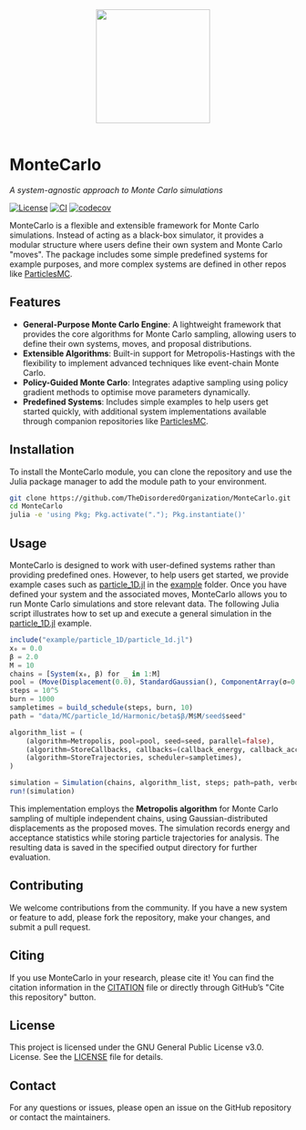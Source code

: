 <div align="center">

  <img src="https://raw.githubusercontent.com/TheDisorderedOrganization/MonteCarlo/main/tdo_logo.png" width="200"/>
  <br><br>
  
</div>

# MonteCarlo

*A system-agnostic approach to Monte Carlo simulations*

[![License](https://img.shields.io/badge/license-GPL%203.0-red.svg)](https://github.com/TheDisorderedOrganization/MCMC/blob/main/LICENSE)
[![CI](https://github.com/TheDisorderedOrganization/MonteCarlo/actions/workflows/ci.yml/badge.svg)](https://github.com/TheDisorderedOrganization/MonteCarlo/actions/workflows/ci.yml)
[![codecov](https://codecov.io/gh/TheDisorderedOrganization/MonteCarlo/graph/badge.svg?token=URGL1HJOOI)](https://codecov.io/gh/TheDisorderedOrganization/MonteCarlo)

MonteCarlo is a flexible and extensible framework for Monte Carlo simulations. Instead of acting as a black-box simulator, it provides a modular structure where users define their own system and Monte Carlo "moves". The package includes some simple predefined systems for example purposes, and more complex systems are defined in other repos like [ParticlesMC](https://github.com/TheDisorderedOrganization/ParticlesMC).

## Features

- **General-Purpose Monte Carlo Engine**: A lightweight framework that provides the core algorithms for Monte Carlo sampling, allowing users to define their own systems, moves, and proposal distributions.
- **Extensible Algorithms**: Built-in support for Metropolis-Hastings with the flexibility to implement advanced techniques like event-chain Monte Carlo.
- **Policy-Guided Monte Carlo**: Integrates adaptive sampling using policy gradient methods to optimise move parameters dynamically.
- **Predefined Systems**: Includes simple examples to help users get started quickly, with additional system implementations available through companion repositories like [ParticlesMC](https://github.com/TheDisorderedOrganization/ParticlesMC).

## Installation

To install the MonteCarlo module, you can clone the repository and use the Julia package manager to add the module path to your environment.

```sh
git clone https://github.com/TheDisorderedOrganization/MonteCarlo.git
cd MonteCarlo
julia -e 'using Pkg; Pkg.activate("."); Pkg.instantiate()'
```

## Usage

MonteCarlo is designed to work with user-defined systems rather than providing predefined ones. However, to help users get started, we provide example cases such as [particle_1D.jl](https://github.com/TheDisorderedOrganization/MonteCarlo/blob/main/example/particle_1d/particle_1d.jl) in the [example](https://github.com/TheDisorderedOrganization/MonteCarlo/tree/main/example) folder. Once you have defined your system and the associated moves, MonteCarlo allows you to run Monte Carlo simulations and store relevant data. The following Julia script illustrates how to set up and execute a general simulation in the [particle_1D.jl](https://github.com/TheDisorderedOrganization/MonteCarlo/blob/main/example/particle_1d/particle_1d.jl) example.

```julia
include("example/particle_1D/particle_1d.jl")
x₀ = 0.0
β = 2.0
M = 10
chains = [System(x₀, β) for _ in 1:M]
pool = (Move(Displacement(0.0), StandardGaussian(), ComponentArray(σ=0.1), 1.0),)
steps = 10^5
burn = 1000
sampletimes = build_schedule(steps, burn, 10)
path = "data/MC/particle_1d/Harmonic/beta$β/M$M/seed$seed"

algorithm_list = (
    (algorithm=Metropolis, pool=pool, seed=seed, parallel=false),
    (algorithm=StoreCallbacks, callbacks=(callback_energy, callback_acceptance), scheduler=sampletimes),
    (algorithm=StoreTrajectories, scheduler=sampletimes),
) 

simulation = Simulation(chains, algorithm_list, steps; path=path, verbose=true)
run!(simulation)
```
This implementation employs the **Metropolis algorithm** for Monte Carlo sampling of multiple independent chains, using Gaussian-distributed displacements as the proposed moves. The simulation records energy and acceptance statistics while storing particle trajectories for analysis. The resulting data is saved in the specified output directory for further evaluation.

## Contributing

We welcome contributions from the community. If you have a new system or feature to add, please fork the repository, make your changes, and submit a pull request.

## Citing

If you use MonteCarlo in your research, please cite it! You can find the citation information in the [CITATION](https://github.com/TheDisorderedOrganization/MonteCarlo/blob/main/CITATION.bib) file or directly through GitHub’s "Cite this repository" button.

## License

This project is licensed under the GNU General Public License v3.0.  License. See the [LICENSE](https://github.com/TheDisorderedOrganization/MonteCarlo/blob/main/LICENSE) file for details.

## Contact

For any questions or issues, please open an issue on the GitHub repository or contact the maintainers.

